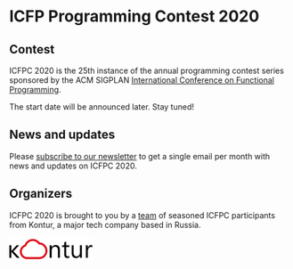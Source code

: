 # ICFP Programming Contest 2020

## Contest

ICFPC 2020 is the 25th instance of the annual programming contest series sponsored by the ACM SIGPLAN [International Conference on Functional Programming](https://conf.researchr.org/home/icfp-2020/).

The start date will be announced later. Stay tuned!

## News and updates

Please [subscribe to our newsletter](https://mailchi.mp/ab2e36a3ea69/icfpcontest2020) to get a single email per month with news and updates on ICFPC 2020.

## Organizers

ICFPC 2020 is brought to you by a [team](https://github.com/orgs/icfpcontest2020/people) of seasoned ICFPC participants from Kontur, a major tech company based in Russia.

[![Kontur](./logo-kontur-eng.png)](https://tech.kontur.ru/contests/icfpc)

<!-- Yandex.Metrika counter --> <script type="text/javascript" > (function(m,e,t,r,i,k,a){m[i]=m[i]||function(){(m[i].a=m[i].a||[]).push(arguments)}; m[i].l=1*new Date();k=e.createElement(t),a=e.getElementsByTagName(t)[0],k.async=1,k.src=r,a.parentNode.insertBefore(k,a)}) (window, document, "script", "https://mc.yandex.ru/metrika/tag.js", "ym"); ym(55333606, "init", { clickmap:true, trackLinks:true, accurateTrackBounce:true }); </script> <noscript><div><img src="https://mc.yandex.ru/watch/55333606" style="position:absolute; left:-9999px;" alt="" /></div></noscript> <!-- /Yandex.Metrika counter -->